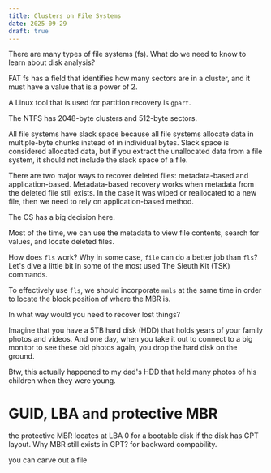 ```yaml
---
title: Clusters on File Systems
date: 2025-09-29
draft: true
---
```

There are many types of file systems (fs). What do we need to know to learn about disk analysis? 


FAT fs has a field that identifies how many sectors are in a cluster, and it must have a value that is a power of 2. 

A Linux tool that is used for partition recovery is `gpart`. 

The NTFS has 2048-byte clusters and 512-byte sectors.  

All file systems have slack space because all file systems allocate data in multiple-byte chunks instead of in individual bytes. Slack space is considered allocated data, but if you extract the unallocated data from a file system, it should not include the slack space of a file. 


There are two major ways to recover deleted files: metadata-based and application-based. 
Metadata-based recovery works when metadata from the deleted file still exists. In the case it was wiped or reallocated to a new file, then we need to rely on application-based method. 

The OS has a big decision here. 

Most of the time, we can use the metadata to view file contents, search for values, and locate deleted files. 


How does `fls` work? Why in some case, `file` can do a better job than `fls`? Let's dive a little bit in some of the most used The Sleuth Kit (TSK) commands. 

To effectively use `fls`, we should incorporate `mmls` at the same time in order to locate the block position of where the MBR is. 

In what way would you need to recover lost things? 

Imagine that you have a 5TB hard disk (HDD) that holds years of your family photos and videos. And one day, when you take it out to connect to a big monitor to see these old photos again, you drop the hard disk on the ground. 

Btw, this actually happened to my dad's HDD that held many photos of his children when they were young. 

# GUID, LBA and protective MBR

the protective MBR locates at LBA 0 for a bootable disk if the disk has GPT layout. 
Why MBR still exists in GPT? for backward compability. 



you can carve out a file 